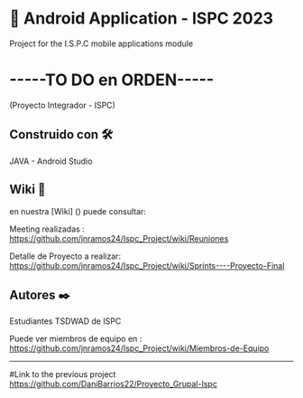 # 📱 Android Application - ISPC 2023 

Project for the I.S.P.C mobile applications module


# -----TO DO en ORDEN-----
(Proyecto Integrador - ISPC)


## Construido con 🛠️
JAVA  -  Android Studio

## Wiki 📖
en nuestra [Wiki] () puede consultar:

Meeting realizadas : https://github.com/jnramos24/Ispc_Project/wiki/Reuniones

Detalle de Proyecto a realizar: https://github.com/jnramos24/Ispc_Project/wiki/Sprints----Proyecto-Final

## Autores ✒️
Estudiantes TSDWAD de ISPC

Puede ver miembros de equipo en : https://github.com/jnramos24/Ispc_Project/wiki/Miembros-de-Equipo

-----------------------------------------------------------------------------------


#Link to the previous project
https://github.com/DaniBarrios22/Proyecto_Grupal-Ispc
